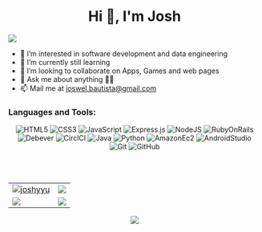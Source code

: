 <h1 align="center">Hi 👋, I'm Josh</h1>
<img src="https://user-images.githubusercontent.com/73097560/115834477-dbab4500-a447-11eb-908a-139a6edaec5c.gif">


- 👀 I’m interested in software development and data engineering 
- 🌱 I’m currently still learning 
- 🤝 I’m looking to collaborate on Apps, Games and web pages 
- 💬 Ask me about anything 👨‍💻
- 📫 Mail me at [joswel.bautista@gmail.com](mailto:joswel.bautista@gmail.com)



<h3 align="left">Languages and Tools:</h3>
<p align="center"> 
  <img alt="HTML5" src="https://img.shields.io/badge/html5-%23E34F26.svg?&style=for-the-badge&logo=html5&logoColor=white"/>
  <img alt="CSS3" src="https://img.shields.io/badge/css3-%231572B6.svg?&style=for-the-badge&logo=css3&logoColor=white"/>
  <img alt="JavaScript" src="https://img.shields.io/badge/javascript-%23323330.svg?&style=for-the-badge&logo=javascript&logoColor=%23F7DF1E"/>
  <img alt="Express.js" src="https://img.shields.io/badge/express.js-%23404d59.svg?&style=for-the-badge"/>
  <img alt="NodeJS" src="https://img.shields.io/badge/node.js-%2343853D.svg?&style=for-the-badge&logo=node.js&logoColor=white"/>
  <img alt="RubyOnRails" src="https://img.shields.io/badge/RubyOnRails-%238B0000?style=for-the-badge&logo=RubyOnRails">
  <img alt="Debever" src="https://img.shields.io/badge/Debever-%23382923?style=for-the-badge&logo=dbeaver">
  <img alt="CirclCI" src="https://img.shields.io/badge/CircleCI-%23343434?style=for-the-badge&logo=circleci">
  <img alt="Java" src="https://img.shields.io/badge/Java-red?style=for-the-badge">
  <img alt="Python" src="https://img.shields.io/badge/python-%2314354C.svg?&style=for-the-badge&logo=python&logoColor=white"/>
  <img alt="AmazonEc2" src="https://img.shields.io/badge/amazonec2-%23FF9900?style=for-the-badge&logo=amazonec2&logoColor=black">
  <img alt="AndroidStudio" src="https://img.shields.io/badge/android%20studio-%233DDC84?style=for-the-badge&logo=android&logoColor=black">
  <img alt="Git" src="https://img.shields.io/badge/git-%23F05033.svg?&style=for-the-badge&logo=git&logoColor=white"/>
  <img alt="GitHub" src="https://img.shields.io/badge/github-%23121011.svg?&style=for-the-badge&logo=github&logoColor=white"/>
</p>



<br/> <br/>

<table>
  <tr>
    <td>
      <a href="https://www.github.com/joshyyu">
     <img src="https://github-readme-stats.vercel.app/api?username=joshyyu&show_icons=true&theme=tokyonight&count_private=true&hide_border=true" alt="joshyyu" />
      </a>
    </td>
    <td> 
      <a href="https://www.github.com/joshyyu">
       <img src ="http://github-readme-streak-stats.herokuapp.com?user=joshyyu&hide_border=true&theme=tokyonight" />
      </a>
    </td>
  </tr>
  <tr>
    <td>
      <a href="https://www.github.com/joshyyu">
       <img src ="https://github-readme-stats.vercel.app/api/top-langs/?username=joshyyu&langs_count=8&layout=compact&theme=tokyonight&hide_border=true" />
      </a>
    </td>
     <td>
       <a href="https://www.github.com/joshyyu">
       <img src ="https://github-readme-stats.vercel.app/api/pin/?username=joshyyu&repo=javascript-mini-projects&theme=tokyonight&show_icons=true&hide_border=true" />
      </a>
    </td>
  </tr>
</table>
<p align="center"> 
    
<a href="https://www.linkedin.com/in/joswel-bautista">
  <img src="https://img.shields.io/badge/linkedin-%230077B5.svg?&style=for-the-badge&logo=linkedin&logoColor=white">
</a>

</p>
